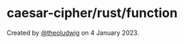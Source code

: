 # caesar-cipher/rust/function

Created by [@theoludwig](https://github.com/theoludwig) on 4 January 2023.
